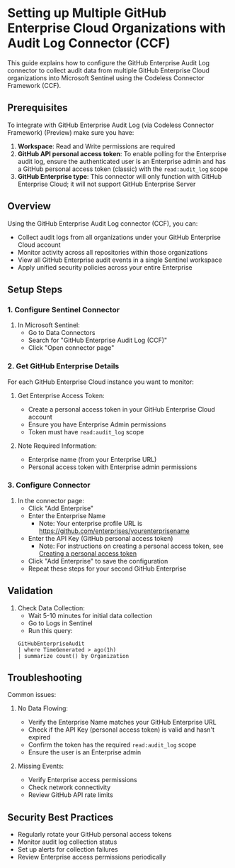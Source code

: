 # Setting up Multiple GitHub Enterprise Cloud Organizations with Audit Log Connector (CCF)

This guide explains how to configure the GitHub Enterprise Audit Log connector to collect audit data from multiple GitHub Enterprise Cloud organizations into Microsoft Sentinel using the Codeless Connector Framework (CCF).

## Prerequisites

To integrate with GitHub Enterprise Audit Log (via Codeless Connector Framework) (Preview) make sure you have:

1. **Workspace**: Read and Write permissions are required
2. **GitHub API personal access token**: To enable polling for the Enterprise audit log, ensure the authenticated user is an Enterprise admin and has a GitHub personal access token (classic) with the `read:audit_log` scope
3. **GitHub Enterprise type**: This connector will only function with GitHub Enterprise Cloud; it will not support GitHub Enterprise Server

## Overview

Using the GitHub Enterprise Audit Log connector (CCF), you can:
- Collect audit logs from all organizations under your GitHub Enterprise Cloud account
- Monitor activity across all repositories within those organizations
- View all GitHub Enterprise audit events in a single Sentinel workspace
- Apply unified security policies across your entire Enterprise

## Setup Steps

### 1. Configure Sentinel Connector

1. In Microsoft Sentinel:
   - Go to Data Connectors
   - Search for "GitHub Enterprise Audit Log (CCF)"
   - Click "Open connector page"

### 2. Get GitHub Enterprise Details

For each GitHub Enterprise Cloud instance you want to monitor:

1. Get Enterprise Access Token:
   - Create a personal access token in your GitHub Enterprise Cloud account
   - Ensure you have Enterprise Admin permissions
   - Token must have `read:audit_log` scope

2. Note Required Information:
   - Enterprise name (from your Enterprise URL)
   - Personal access token with Enterprise admin permissions

### 3. Configure Connector

1. In the connector page:
   - Click "Add Enterprise"
   - Enter the Enterprise Name
     - Note: Your enterprise profile URL is https://github.com/enterprises/yourenterprisename
   - Enter the API Key (GitHub personal access token)
     - Note: For instructions on creating a personal access token, see [Creating a personal access token](https://docs.github.com/en/authentication/keeping-your-account-and-data-secure/managing-your-personal-access-tokens#creating-a-personal-access-token-classic)
   - Click "Add Enterprise" to save the configuration
   - Repeat these steps for your second GitHub Enterprise

## Validation

1. Check Data Collection:
   - Wait 5-10 minutes for initial data collection
   - Go to Logs in Sentinel
   - Run this query:
   ```kql
   GitHubEnterpriseAudit
   | where TimeGenerated > ago(1h)
   | summarize count() by Organization
   ```

## Troubleshooting

Common issues:

1. No Data Flowing:
   - Verify the Enterprise Name matches your GitHub Enterprise URL
   - Check if the API Key (personal access token) is valid and hasn't expired
   - Confirm the token has the required `read:audit_log` scope
   - Ensure the user is an Enterprise admin

2. Missing Events:
   - Verify Enterprise access permissions
   - Check network connectivity
   - Review GitHub API rate limits

## Security Best Practices

- Regularly rotate your GitHub personal access tokens
- Monitor audit log collection status
- Set up alerts for collection failures
- Review Enterprise access permissions periodically
